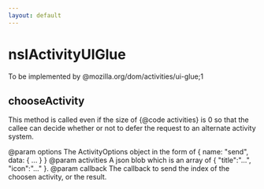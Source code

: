 ```yaml
---
layout: default
---
```


# nsIActivityUIGlue #

To be implemented by @mozilla.org/dom/activities/ui-glue;1


## chooseActivity ##

This method is called even if the size of {@code activities} is 0 so that the callee can
decide whether or not to defer the request to an alternate activity system.

@param options     The ActivityOptions object in the form of { name: "send", data: { ... } }
@param activities  A json blob which is an array of { "title":"...", "icon":"..." }.
@param callback    The callback to send the index of the choosen activity, or the result.

